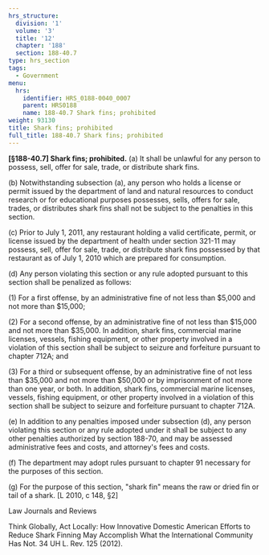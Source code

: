 ```yaml
---
hrs_structure:
  division: '1'
  volume: '3'
  title: '12'
  chapter: '188'
  section: 188-40.7
type: hrs_section
tags:
  - Government
menu:
  hrs:
    identifier: HRS_0188-0040_0007
    parent: HRS0188
    name: 188-40.7 Shark fins; prohibited
weight: 93130
title: Shark fins; prohibited
full_title: 188-40.7 Shark fins; prohibited
---
```

**[§188-40.7] Shark fins; prohibited.** (a) It shall be unlawful for any person to possess, sell, offer for sale, trade, or distribute shark fins.

(b) Notwithstanding subsection (a), any person who holds a license or permit issued by the department of land and natural resources to conduct research or for educational purposes possesses, sells, offers for sale, trades, or distributes shark fins shall not be subject to the penalties in this section.

(c) Prior to July 1, 2011, any restaurant holding a valid certificate, permit, or license issued by the department of health under section 321-11 may possess, sell, offer for sale, trade, or distribute shark fins possessed by that restaurant as of July 1, 2010 which are prepared for consumption.

(d) Any person violating this section or any rule adopted pursuant to this section shall be penalized as follows:

(1) For a first offense, by an administrative fine of not less than $5,000 and not more than $15,000;

(2) For a second offense, by an administrative fine of not less than $15,000 and not more than $35,000\. In addition, shark fins, commercial marine licenses, vessels, fishing equipment, or other property involved in a violation of this section shall be subject to seizure and forfeiture pursuant to chapter 712A; and

(3) For a third or subsequent offense, by an administrative fine of not less than $35,000 and not more than $50,000 or by imprisonment of not more than one year, or both. In addition, shark fins, commercial marine licenses, vessels, fishing equipment, or other property involved in a violation of this section shall be subject to seizure and forfeiture pursuant to chapter 712A.

(e) In addition to any penalties imposed under subsection (d), any person violating this section or any rule adopted under it shall be subject to any other penalties authorized by section 188-70, and may be assessed administrative fees and costs, and attorney's fees and costs.

(f) The department may adopt rules pursuant to chapter 91 necessary for the purposes of this section.

(g) For the purpose of this section, "shark fin" means the raw or dried fin or tail of a shark. [L 2010, c 148, §2]

Law Journals and Reviews

Think Globally, Act Locally: How Innovative Domestic American Efforts to Reduce Shark Finning May Accomplish What the International Community Has Not. 34 UH L. Rev. 125 (2012).